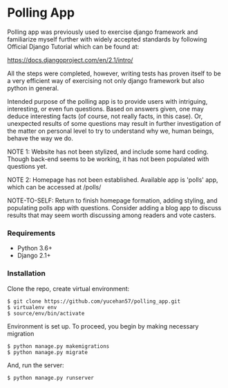# Polling App


Polling app was previously used to exercise django framework
and familiarize myself further with widely accepted standards by
following Official Django Tutorial which can be found at:

https://docs.djangoproject.com/en/2.1/intro/

All the steps were completed, however, writing tests has
proven itself to be a very efficient way of exercising not
only django framework but also python in general. 

Intended purpose of the polling app is to provide users
with intriguing, interesting, or even fun questions. Based on
answers given, one may deduce interesting facts (of course,
not really facts, in this case). Or, unexpected results of some
questions may result in further investigation of the matter on
personal level to try to understand why we, human beings, behave
the way we do. 

NOTE 1: Website has not been stylized, and include some hard
coding. Though back-end seems to be working, it has not 
been populated with questions yet. 

NOTE 2: Homepage has not been established. Available app is
'polls' app, which can be accessed at
/polls/

NOTE-TO-SELF: Return to finish homepage formation, adding
styling, and populating polls app with questions. Consider
adding a blog app to discuss results that may seem worth discussing
among readers and vote casters. 





### Requirements

* Python 3.6+
* Django 2.1+

### Installation

Clone the repo, create virtual environment:

    $ git clone https://github.com/yucehan57/polling_app.git
    $ virtualenv env
    $ source/env/bin/activate
    
Environment is set up. To proceed, you begin by making necessary migration

    $ python manage.py makemigrations
    $ python manage.py migrate
    
And, run the server:

    $ python manage.py runserver